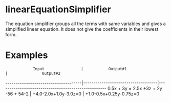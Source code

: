 # linearEquationSimplifier

The equation simplifier groups all the terms with same variables and gives a simplified linear equation.
It does not give the coefficients in their lowest form.

# Examples

                Input                |           Output#1                 |               Output#2
-------------------------------------|------------------------------------|----------------------------------------------------
0.5x + 3y = 2.5x +3z + 2y -56 + 54-2 |      +4.0-2.0x+1.0y-3.0z=0         |       +1.0-0.5x+0.25y-0.75z=0
